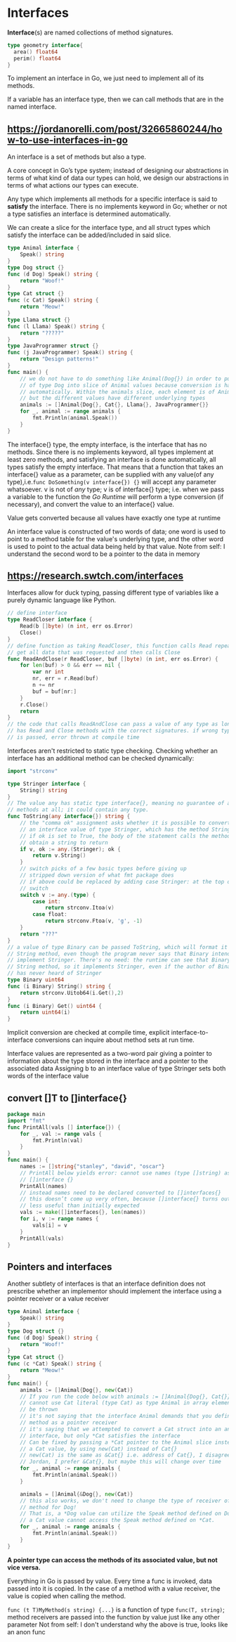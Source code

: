 # Interfaces

**Interface**(s) are named collections of method signatures.

``` go
type geometry interface{
  area() float64
  perim() float64
}
```

To implement an interface in Go, we just need to implement all of its methods.

If a variable has an interface type, then we can call methods that are
in the named interface.

## <https://jordanorelli.com/post/32665860244/how-to-use-interfaces-in-go>

An interface is a set of methods but also a type.

A core concept in Go’s type system;
instead of designing our abstractions in terms of what kind of data our types
can hold,
we design our abstractions in terms of what actions our types can execute.

Any type which implements all methods for a specific interface is said to
**satisfy** the interface.
There is no implements keyword in Go;
whether or not a type satisfies an interface is determined automatically.

We can create a slice for the interface type, and all struct types which
satisfy the interface can be added/included in said slice.

``` go
type Animal interface {
    Speak() string
}
type Dog struct {}
func (d Dog) Speak() string {
    return "Woof!"
}
type Cat struct {}
func (c Cat) Speak() string {
    return "Meow!"
}
type Llama struct {}
func (l Llama) Speak() string {
    return "?????"
}
type JavaProgrammer struct {}
func (j JavaProgrammer) Speak() string {
    return "Design patterns!"
}
func main() {
    // we do not have to do something like Animal(Dog{}) in order to put a val
    // of type Dog into slice of Animal values because conversion is handled
    // automatically. Within the animals slice, each element is of Animal type,
    // but the different values have different underlying types
    animals := []Animal{Dog{}, Cat{}, Llama{}, JavaProgrammer{}}
    for _, animal := range animals {
        fmt.Println(animal.Speak())
    }
}
```

The interface{} type, the empty interface, is the interface that has no methods.
Since there is no implements keyword, all types implement at least zero methods,
and satisfying an interface is done automatically, all types satisfy the empty
interface.
That means that a function that takes an interface{} value as a parameter, can
be supplied with any value(of any type),i.e.`func DoSomething(v interface{}) {}`
will accept any parameter whatsoever.
v is not of *any* type; v is of interface{} type; i.e. when we pass a variable
to the function the *Go Runtime* will perform a type conversion (if necessary),
and convert the value to an interface{} value.

Value gets converted because all values have exactly one type at runtime

An interface value is constructed of two words of data; one word is used to
point to a method table for the value's underlying type, and the other word
is used to point to the actual data being held by that value.
Note from self: I understand the second word to be a pointer to the data in
memory

## <https://research.swtch.com/interfaces>

Interfaces allow for duck typing, passing different type of variables like a
purely dynamic language like Python.

``` go
// define interface
type ReadCloser interface {
    Read(b []byte) (n int, err os.Error)
    Close()
}
// define function as taking ReadCloser, this function calls Read repeatedly to
// get all data that was requested and then calls Close
func ReadAndClose(r ReadCloser, buf []byte) (n int, err os.Error) {
    for len(buf) > 0 && err == nil {
        var nr int
        nr, err = r.Read(buf)
        n += nr
        buf = buf[nr:]
    }
    r.Close()
    return
}
// the code that calls ReadAndClose can pass a value of any type as long as it
// has Read and Close methods with the correct signatures. if wrong type value
// is passed, error thrown at compile time
```

Interfaces aren't restricted to static type checking. Checking whether an
interface has an additional method can be checked dynamically:

``` go
import "strconv"

type Stringer interface {
    String() string
}
// The value any has static type interface{}, meaning no guarantee of any
// methods at all; it could contain any type.
func ToString(any interface{}) string {
    // the "comma ok" assignment asks whether it is possible to convert `any` to
    // an interface value of type Stringer, which has the method String
    // if ok is set to True, the body of the statement calls the method to
    // obtain a string to return
    if v, ok := any.(Stringer); ok {
        return v.String()
    }
    // switch picks of a few basic types before giving up
    // stripped down version of what fmt package does
    // if above could be replaced by adding case Stringer: at the top of the
    // switch
    switch v := any.(type) {
        case int:
            return strconv.Itoa(v)
        case float:
            return strconv.Ftoa(v, 'g', -1)
    }
    return "???"
}
// a value of type Binary can be passed ToString, which will format it using the
// String method, even though the program never says that Binary intends to
// implement Stringer. There's no need: the runtime can see that Binary has a
// String method, so it implements Stringer, even if the author of Binary
// has never heard of Stringer
type Binary uint64
func (i Binary) String() string {
    return strconv.Uitob64(i.Get(),2)
}
func (i Binary) Get() uint64 {
    return uint64(i)
}
```

Implicit conversion are checked at compile time, explicit interface-to-interface
conversions can inquire about method sets at run time.

Interface values are represented as a two-word pair giving a pointer to
information about the type stored in the interface and a pointer to the
associated data
Assigning b to an interface value of type Stringer sets both words of the
interface value

## convert []T to []interface{}

```go
package main
import "fmt"
func PrintAll(vals [] interface{}) {
    for _, val := range vals {
        fmt.Println(val)
    }
}
func main() {
    names := []string{"stanley", "david", "oscar"}
    // PrintAll below yields error: cannot use names (type []string) as type
    // []interface {}
    PrintAll(names)
    // instead names need to be declared converted to []interfaces{}
    // this doesn’t come up very often, because []interface{} turns out to be
    // less useful than initially expected
    vals := make([]interfaces{}, len(names))
    for i, v := range names {
        vals[i] = v
    }
    PrintAll(vals)
}
```

## Pointers and interfaces

Another subtlety of interfaces is that an interface definition does not
prescribe whether an implementor should implement the interface using a pointer
receiver or a value receiver

``` go
type Animal interface {
    Speak() string
}
type Dog struct {}
func (d Dog) Speak() string {
    return "Woof!"
}
type Cat struct {}
func (c *Cat) Speak() string {
    return "Meow!"
}
func main() {
    animals := []Animal{Dog{}, new(Cat)}
    // If you run the code below with animals := []Animal{Dog{}, Cat{}}
    // cannot use Cat literal (type Cat) as type Animal in array element... will
    // be thrown
    // it's not saying that the interface Animal demands that you define your
    // method as a pointer receiver
    // it's saying that we attempted to convert a Cat struct into an animal
    // interface, but only *Cat satisfies the interface
    // Can be fixed by passing a *Cat pointer to the Animal slice instead of
    // a Cat value, by using new(Cat) instead of Cat{}
    // new(Cat) is the same as &Cat{} i.e. address of Cat{}, I disagree with
    // Jordan, I prefer &Cat{}, but maybe this will change over time
    for _, animal := range animals {
        fmt.Println(animal.Speak())
    }

    animals = []Animal{&Dog{}, new(Cat)}
    // this also works, we don't need to change the type of receiver of Speak
    // method for Dog!
    // That is, a *Dog value can utilize the Speak method defined on Dog, but
    // a Cat value cannot access the Speak method defined on *Cat.
    for _, animal := range animals {
        fmt.Println(animal.Speak())
    }
}
```

**A pointer type can access the methods of its associated value, but not vice**
**versa.**

Everything in Go is passed by value. Every time a func is invoked, data passed
into it is copied. In the case of a method with a value receiver, the value is
copied when calling the method.

`func (t T)MyMethod(s string) {...}` is a function of type `func(T, string)`;
method receivers are passed into the function by value just like any other
parameter
Not from self: I don't understand why the above is true, looks like an anon func
